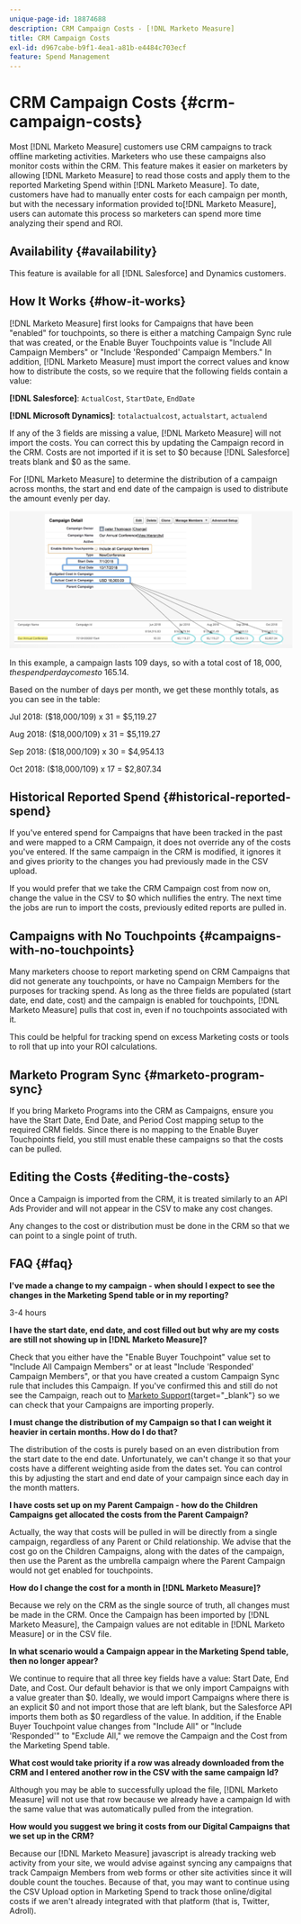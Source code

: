 ```yaml
---
unique-page-id: 18874688
description: CRM Campaign Costs - [!DNL Marketo Measure]
title: CRM Campaign Costs
exl-id: d967cabe-b9f1-4ea1-a81b-e4484c703ecf
feature: Spend Management
---
```

# CRM Campaign Costs {#crm-campaign-costs}

Most [!DNL Marketo Measure] customers use CRM campaigns to track offline marketing activities. Marketers who use these campaigns also monitor costs within the CRM. This feature makes it easier on marketers by allowing [!DNL Marketo Measure] to read those costs and apply them to the reported Marketing Spend within [!DNL Marketo Measure]. To date, customers have had to manually enter costs for each campaign per month, but with the necessary information provided to[!DNL Marketo Measure], users can automate this process so marketers can spend more time analyzing their spend and ROI.

## Availability {#availability}

This feature is available for all [!DNL Salesforce] and Dynamics customers.

## How It Works {#how-it-works}

[!DNL Marketo Measure] first looks for Campaigns that have been "enabled" for touchpoints, so there is either a matching Campaign Sync rule that was created, or the Enable Buyer Touchpoints value is "Include All Campaign Members" or "Include 'Responded' Campaign Members." In addition, [!DNL Marketo Measure] must import the correct values and know how to distribute the costs, so we require that the following fields contain a value:

**[!DNL Salesforce]**: `ActualCost`, `StartDate`, `EndDate`

**[!DNL Microsoft Dynamics]**: `totalactualcost`, `actualstart`, `actualend`

If any of the 3 fields are missing a value, [!DNL Marketo Measure] will not import the costs. You can correct this by updating the Campaign record in the CRM. Costs are not imported if it is set to $0 because [!DNL Salesforce] treats blank and $0 as the same.

For [!DNL Marketo Measure] to determine the distribution of a campaign across months, the start and end date of the campaign is used to distribute the amount evenly per day.

![](assets/1.jpg)

In this example, a campaign lasts 109 days, so with a total cost of $18,000, the spend per day comes to ~$165.14.

Based on the number of days per month, we get these monthly totals, as you can see in the table:

Jul 2018: ($18,000/109) x 31 = $5,119.27

Aug 2018: ($18,000/109) x 31 = $5,119.27

Sep 2018: ($18,000/109) x 30 = $4,954.13

Oct 2018: ($18,000/109) x 17 = $2,807.34

## Historical Reported Spend {#historical-reported-spend}

If you've entered spend for Campaigns that have been tracked in the past and were mapped to a CRM Campaign, it does not override any of the costs you've entered. If the same campaign in the CRM is modified, it ignores it and gives priority to the changes you had previously made in the CSV upload.

If you would prefer that we take the CRM Campaign cost from now on, change the value in the CSV to $0 which nullifies the entry. The next time the jobs are run to import the costs, previously edited reports are pulled in.

## Campaigns with No Touchpoints {#campaigns-with-no-touchpoints}

Many marketers choose to report marketing spend on CRM Campaigns that did not generate any touchpoints, or have no Campaign Members for the purposes for tracking spend. As long as the three fields are populated (start date, end date, cost) and the campaign is enabled for touchpoints, [!DNL Marketo Measure] pulls that cost in, even if no touchpoints associated with it.

This could be helpful for tracking spend on excess Marketing costs or tools to roll that up into your ROI calculations.

## Marketo Program Sync {#marketo-program-sync}

If you bring Marketo Programs into the CRM as Campaigns, ensure you have the Start Date, End Date, and Period Cost mapping setup to the required CRM fields. Since there is no mapping to the Enable Buyer Touchpoints field, you still must enable these campaigns so that the costs can be pulled.

## Editing the Costs {#editing-the-costs}

Once a Campaign is imported from the CRM, it is treated similarly to an API Ads Provider and will not appear in the CSV to make any cost changes.

Any changes to the cost or distribution must be done in the CRM so that we can point to a single point of truth.

## FAQ {#faq}

**I've made a change to my campaign - when should I expect to see the changes in the Marketing Spend table or in my reporting?**

3-4 hours

**I have the start date, end date, and cost filled out but why are my costs are still not showing up in [!DNL Marketo Measure]?**

Check that you either have the "Enable Buyer Touchpoint" value set to "Include All Campaign Members" or at least "Include 'Responded' Campaign Members", or that you have created a custom Campaign Sync rule that includes this Campaign. If you've confirmed this and still do not see the Campaign, reach out to [Marketo Support](https://nation.marketo.com/t5/support/ct-p/Support){target="_blank"} so we can check that your Campaigns are importing properly.

**I must change the distribution of my Campaign so that I can weight it heavier in certain months. How do I do that?**

The distribution of the costs is purely based on an even distribution from the start date to the end date. Unfortunately, we can't change it so that your costs have a different weighting aside from the dates set. You can control this by adjusting the start and end date of your campaign since each day in the month matters.

**I have costs set up on my Parent Campaign - how do the Children Campaigns get allocated the costs from the Parent Campaign?**

Actually, the way that costs will be pulled in will be directly from a single campaign, regardless of any Parent or Child relationship. We advise that the cost go on the Children Campaigns, along with the dates of the campaign, then use the Parent as the umbrella campaign where the Parent Campaign would not get enabled for touchpoints.

**How do I change the cost for a month in [!DNL Marketo Measure]?**

Because we rely on the CRM as the single source of truth, all changes must be made in the CRM. Once the Campaign has been imported by [!DNL Marketo Measure], the Campaign values are not editable in [!DNL Marketo Measure] or in the CSV file.

**In what scenario would a Campaign appear in the Marketing Spend table, then no longer appear?**

We continue to require that all three key fields have a value: Start Date, End Date, and Cost. Our default behavior is that we only import Campaigns with a value greater than $0. Ideally, we would import Campaigns where there is an explicit $0 and not import those that are left blank, but the Salesforce API imports them both as $0 regardless of the value. In addition, if the Enable Buyer Touchpoint value changes from "Include All" or "Include 'Responded'" to "Exclude All," we remove the Campaign and the Cost from the Marketing Spend table.

**What cost would take priority if a row was already downloaded from the CRM and I entered another row in the CSV with the same campaign Id?**

Although you may be able to successfully upload the file, [!DNL Marketo Measure] will not use that row because we already have a campaign Id with the same value that was automatically pulled from the integration.

**How would you suggest we bring it costs from our Digital Campaigns that we set up in the CRM?**

Because our [!DNL Marketo Measure] javascript is already tracking web activity from your site, we would advise against syncing any campaigns that track Campaign Members from web forms or other site activities since it will double count the touches. Because of that, you may want to continue using the CSV Upload option in Marketing Spend to track those online/digital costs if we aren't already integrated with that platform (that is, Twitter, Adroll).
